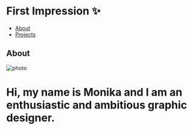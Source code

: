 # First Impression ✨

- [About](about.md)
- [Projects](projects.md)

## About

![photo](https://github.com/monica525/english-for-designer/assets/143282725/1abcbf92-cd58-4614-baff-24e8f73fb8c0)

# Hi, my name is Monika and I am an enthusiastic and ambitious graphic designer. 
